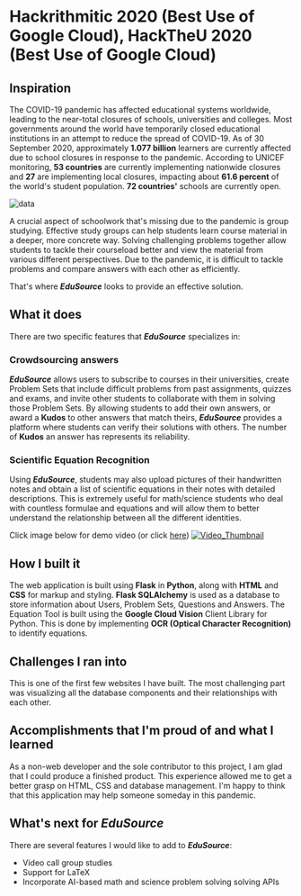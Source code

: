 # Hackrithmitic 2020 (Best Use of Google Cloud), HackTheU 2020 (Best Use of Google Cloud)
## Inspiration
The COVID-19 pandemic has affected educational systems worldwide, leading to the near-total closures of schools, universities and colleges. Most governments around the world have temporarily closed educational institutions in an attempt to reduce the spread of COVID-19. As of 30 September 2020, approximately **1.077 billion** learners are currently affected due to school closures in response to the pandemic. According to UNICEF monitoring, **53 countries** are currently implementing nationwide closures and **27** are implementing local closures, impacting about **61.6 percent** of the world's student population. **72 countries'** schools are currently open.

![data](https://assets.weforum.org/editor/35ZTVoUUKZ8R135jMCnLB3YirWPKRy49J6fKpf7q2ek.jpeg)

A crucial aspect of schoolwork that's missing due to the pandemic is group studying. Effective study groups can help students learn course material in a deeper, more concrete way. Solving challenging problems together allow students to tackle their courseload better and view the material from various different perspectives. Due to the pandemic, it is difficult to tackle problems and compare answers with each other as efficiently.

That's where ***EduSource*** looks to provide an effective solution.
## What it does
There are two specific features that ***EduSource*** specializes in:
### Crowdsourcing answers
***EduSource*** allows users to subscribe to courses in their universities, create Problem Sets that include difficult problems from past assignments, quizzes and exams, and invite other students to collaborate with them in solving those Problem Sets. By allowing students to add their own answers, or award a **Kudos** to other answers that match theirs, ***EduSource*** provides a platform where students can verify their solutions with others. The number of **Kudos** an answer has represents its reliability.
### Scientific Equation Recognition
Using ***EduSource***, students may also upload pictures of their handwritten notes and obtain a list of scientific equations in their notes with detailed descriptions. This is extremely useful for math/science students who deal with countless formulae and equations and will allow them to better understand the relationship between all the different identities.  
  
Click image below for demo video (or click [here](https://youtu.be/-2_g7Y_6jL8))
[![Video_Thumbnail](http://i3.ytimg.com/vi/-2_g7Y_6jL8/maxresdefault.jpg)](https://youtu.be/-2_g7Y_6jL8)
## How I built it
The web application is built using **Flask** in **Python**, along with **HTML** and **CSS** for markup and styling. **Flask SQLAlchemy** is used as a database to store information about Users, Problem Sets, Questions and Answers. The Equation Tool is built using the **Google Cloud Vision** Client Library for Python. This is done by implementing **OCR (Optical Character Recognition)** to identify equations.
## Challenges I ran into
This is one of the first few websites I have built. The most challenging part was visualizing all the database components and their relationships with each other.
## Accomplishments that I'm proud of and what I learned
As a non-web developer and the sole contributor to this project, I am glad that I could produce a finished product. This experience allowed me to get a better grasp on HTML, CSS and database management. I'm happy to think that this application may help someone someday in this pandemic.
## What's next for ***EduSource***
There are several features I would like to add to ***EduSource***:
- Video call group studies
- Support for LaTeX
- Incorporate AI-based math and science problem solving solving APIs